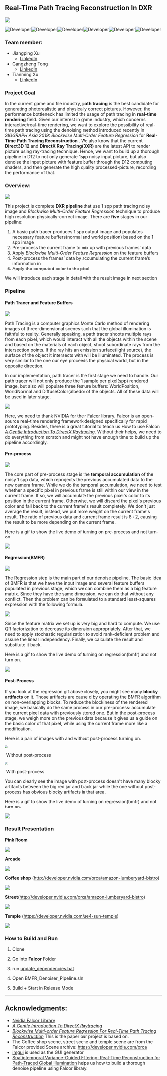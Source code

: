 ## Real-Time Path Tracing Reconstruction In DXR

![](Images/denoise_title_image.PNG)

![Developer](https://img.shields.io/badge/Developer-Jiangping%20Xu-lightgrey.svg)![Developer](https://img.shields.io/badge/Developer-Gangzheng%20Tong-lightgrey.svg)![Developer](https://img.shields.io/badge/Developer-Tianming%20Xu-lightgrey.svg)![Developer](https://img.shields.io/badge/Platform-DXR-blue.svg)![Developer](https://img.shields.io/badge/Version-1.0-brightgreen.svg)![Developer]( https://img.shields.io/badge/Build-Passing-cyan.svg)

### Team member:

- Jiangping Xu
  - [LinkedIn](https://www.linkedin.com/)
- Gangzheng Tong
  - [LinkedIn](https://www.linkedin.com/)
- Tianming Xu
  - [LinkedIn](www.linkedin.com/in/tianming-xu-8bb81816a)

### Project Goal

In the current game and file industry, **path tracing** is the best candidate for generating photorealistic and
physically correct pictures. However, the performance bottleneck has limited the usage of path tracing in
**real-time rendering** field. Given our interest in game industry, which concerns interactive/real-time
rendering, we want to explore the possibility of real-time path tracing using the denoising method
introduced recently in *SIGGRAPH Asia 2019: Blockwise Multi-Order Feature Regression* for **Real-Time**
**Path Tracing Reconstruction** . We also know that the current **Direct3D 12** and **DirectX Ray Tracing(DXR)** are the latest API to render picture using ray-tracing technique. Hence, we want to build up a thorough pipeline in D12 to not only generate 1spp noisy input picture, but also denoise the input picture with feature buffer through the D12 computing shaders, and then generate the high quality processed-picture, recording the performance of that.

### Overview:

![](Images/pipeline_diagram.PNG)

This project is complete **DXR pipeline** that use 1 spp path tracing noisy image and *Blockwise Multi-Order Feature Regression* technique to produce high resolution physically-correct image. There are **five** stages in our pipeline:

1. A basic path tracer produces 1 spp output image and populates necessary feature buffers(normal and world position) based on the 1 spp image
2. Pre-process the current frame to mix up with previous frames’ data
3. Apply *Blockwise Multi-Order Feature Regression* on the feature buffers
4. Post-process the frames’ data by accumulating the current frame’s information in
5. Apply the computed color to the pixel

We will introduce each stage in detail with the result image in next section

### Pipeline

#### Path Tracer and Feature Buffers

![](Images/path_tracer_concept.png)

Path Tracing is a computer graphics Monte Carlo method of rendering images of three-dimensional scenes such that the global illumination is faithful to reality. Generally speaking, a path tracer shoots multiple rays from each pixel, which would interact with all the objects within the scene and based on the materials of each object, shoot subordinate rays from the intersection points. If the ray hits an emission surface(light source), the surface of the object it intersects with will be illuminated. The process is very similar to the one our eye proceeds the physical world, but in the opposite direction.

In our implementation, path tracer is the first stage we need to handle. Our path tracer will not only produce the 1 sample per pixel(spp) rendered image, but also will populate three feature buffers: WorldPosition, WorldNormal and DiffuseColor(albedo) of the objects. All of these data will be used in later stage.

![](Images/demo_basic_path_tracer_ppt.gif)

Here, we need to thank NVIDIA for their [Falcor](https://developer.nvidia.com/falcor) library. Falcor is an open-source real-time rendering framework designed specifically for rapid prototyping. Besides, there is a great tutorial to teach us How to use Falcor: [*A Gentle Introduction To DirectX Raytracing*](http://cwyman.org/code/dxrTutors/dxr_tutors.md.html). Without their helps, we need to do everything from scratch and might not have enough time to build up the pipeline accordingly.



#### Pre-process

![](Images/pre_process_pic.PNG)

The core part of pre-process stage is the **temporal accumulation** of the noisy 1 spp data, which reprojects the previous accumulated data to the new camera frame. While we do the temporal accumulation, we need to test whether a specific pixel in previous frame is still within our view in the current frame. If so, we will accumulate the previous pixel's color to its position in the current frame. Otherwise, we will discard the pixel's previous color and fall back to the current frame's result completely. We don't just average the result, instead, we put more weight on the current frame's result. The ratio of previous data and current frame result is 8 : 2, causing the result to be more depending on the current frame.

Here is a gif to show the live demo of turning on pre-process and not turn-on

![](Images/preprocess(TAA).gif)

#### Regression(BMFR)

![](Images/regression_pic.PNG)

The Regression step is the main part of our denoise pipeline. The basic idea of BMFR is that we have the input image and several feature buffers populated in previous stage, which we can combine them as a big feature matrix. Since they have the same dimension, we can do that without any conflict. Then the problem can be formulated to a standard least-squares expression with the following formula.

![](Images/formula.png)

Since the feature matrix we set up is very big and hard to compute. We use QR factorization to decrease its dimension appropriately. After that, we need to apply stochastic regularization to avoid rank-deficient problem and assure the linear independency. Finally, we calculate the result and substitute it back. 



Here is a gif to show the live demo of turning on regression(bmfr) and not turn on.

![](Images/regression.gif)



#### Post-Process

If you look at the regression gif above closely, you might see many **blocky artifacts** on it. Those artifacts are cause d by operating the BMFR algorithm on non-overlapping blocks. To reduce the blockiness of the rendered image, we basically do the same process in our pre-process: accumulate the current pixel data with previously stored one. But in the post-process stage, we weigh more on the previous data because it gives us a guide on the basic color of that pixel, while using the current frame more like a modification.



Here is a pair of images with and without post-process turning on.

<img src="Images/no_post_process.PNG" style="zoom:50%;" />

​																		Without post-process

<img src="Images/with_post_process.PNG" style="zoom:50%;" />

​																	     With post-process

You can clearly see the image with post-process doesn't have many blocky artifacts between the big red jar and black jar while the one without post-process has obvious blocky artifacts in that area.

Here is a gif to show the live demo of turning on regression(bmfr) and not turn on.

![](Images/postprocessing.gif)



### Result Presentation

**Pink Room**

![](Images/denoise.gif)

**Arcade**

![](Images/arcade.png)

**Coffee shop** (http://developer.nvidia.com/orca/amazon-lumberyard-bistro)

![](Images/coffee_shop.PNG)

**Street**(http://developer.nvidia.com/orca/amazon-lumberyard-bistro)

![](Images/street.PNG)

**Temple** (https://developer.nvidia.com/ue4-sun-temple)

![](Images/temple.PNG)

### How to Build and Run

1. Clone

2. Go into **Falcor** Folder 
3. run [update_dependencies.bat](https://github.com/gztong/BMFR-DXR-Denoiser/blob/master/Falcor/update_dependencies.bat)
4. Open BMFR_Denoiser_Pipeline.sln
5. Build + Start in Release Mode

----------------------------------------------------------------------------------------------
Acknowledgments:
----------------------------------------------------------------------------------------------

- [Nvidia Falcor Library](https://developer.nvidia.com/falcor)
- [*A Gentle Introduction To DirectX Raytracing*](http://cwyman.org/code/dxrTutors/dxr_tutors.md.html)
- *[Blockwise Multi-order Feature Regression For Real-Time Path Tracing Reconstruction](http://www.tut.fi/vga/publications/Blockwise_Multi-Order_Feature_Regression_for_Real-Time_Path_Tracing_Reconstruction.html)* This is the paper our project is based on.
- The Coffee shop scene, street scene and temple scene are from the Falcor provided Scene archive: https://developer.nvidia.com/orca
- [imgui](https://github.com/ocornut/imgui) is used as the GUI generator.
- [Spatiotemporal Variance-Guided Filtering: Real-Time Reconstruction for Path-Traced Global Illumination](https://research.nvidia.com/publication/2017-07_Spatiotemporal-Variance-Guided-Filtering%3A)     helps us how to build a thorough denoise pipeline using Falcor library.